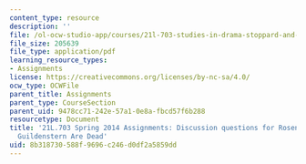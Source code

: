 ```yaml
---
content_type: resource
description: ''
file: /ol-ocw-studio-app/courses/21l-703-studies-in-drama-stoppard-and-company-spring-2014/8b318730588f9696c246d0df2a5859dd_MIT21L_703S14_R_G_dis_ques.pdf
file_size: 205639
file_type: application/pdf
learning_resource_types:
- Assignments
license: https://creativecommons.org/licenses/by-nc-sa/4.0/
ocw_type: OCWFile
parent_title: Assignments
parent_type: CourseSection
parent_uid: 9478cc71-242e-57a1-0e8a-fbcd57f6b288
resourcetype: Document
title: '21L.703 Spring 2014 Assignments: Discussion questions for Rosencrantz and
  Guildenstern Are Dead'
uid: 8b318730-588f-9696-c246-d0df2a5859dd
---
```

